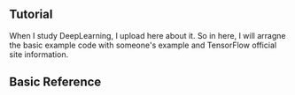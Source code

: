 ## Tutorial 

 When I study DeepLearning, I upload here about it. So in here, I will arragne the basic example code with someone's example and TensorFlow official site information.
 


## Basic Reference 
 
 
 
